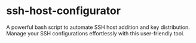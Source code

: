 # ssh-host-configurator
A powerful bash script to automate SSH host addition and key distribution. Manage your SSH configurations effortlessly with this user-friendly tool.
